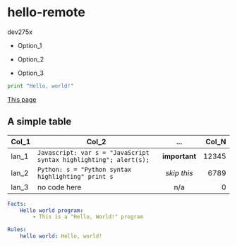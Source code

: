 # hello-remote
dev275x

* Option_1
+ Option_2
- Option_3

```python
print "Hello, world!"
```

[This page](https://github.com/andrewha/hello-remote/blob/master/README.md)

A simple table
---

| Col_1 | Col_2 | ... | Col_N |
| --- | --- | :---: | ---: |
| lan_1 | `Javascript: var s = "JavaScript syntax highlighting"; alert(s);` | **important** | 12345 |
| lan_2 | `Python: s = "Python syntax highlighting" print s` | _skip this_ | 6789 |
| lan_3 | no code here | n/a | 0 |

```yaml
Facts:
    Hello world program:
        - This is a "Hello, World!" program

Rules:
    hello world: Hello, world!
```
